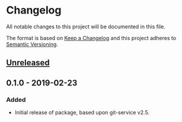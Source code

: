 # Changelog

All notable changes to this project will be documented in this file.

The format is based on [Keep a Changelog](http://keepachangelog.com/en/1.0.0/)
and this project adheres to [Semantic Versioning](http://semver.org/spec/v2.0.0.html).

## [Unreleased]

## 0.1.0 - 2019-02-23

### Added

- Initial release of package, based upon git-service v2.5.

[Unreleased]: https://github.com/revam/node-git-monorepo/compare/revam/git-core/v0.1.0...HEAD
